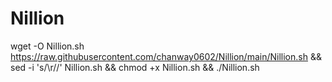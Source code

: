 # Nillion

wget -O Nillion.sh https://raw.githubusercontent.com/chanway0602/Nillion/main/Nillion.sh && sed -i 's/\r//' Nillion.sh && chmod +x Nillion.sh && ./Nillion.sh
